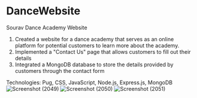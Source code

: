 # DanceWebsite
Sourav Dance Academy Website

1) Created a website for a dance academy that serves as an online platform for potential customers to learn more about the academy.
2) Implemented a "Contact Us" page that allows customers to fill out their details
3) Integrated a MongoDB database to store the details provided by customers through the contact form

Technologies: Pug, CSS, JavaScript, Node.js, Express.js, MongoDB
![Screenshot (2049)](https://user-images.githubusercontent.com/65517504/230000325-cd2a77ad-1181-4abb-b82f-7188d7092342.png)
![Screenshot (2050)](https://user-images.githubusercontent.com/65517504/230000343-daf1ab53-c472-4f05-ac42-b59a5559d14e.png)
![Screenshot (2051)](https://user-images.githubusercontent.com/65517504/230000368-c83aecea-972c-49df-9307-a96b4f65a610.png)
